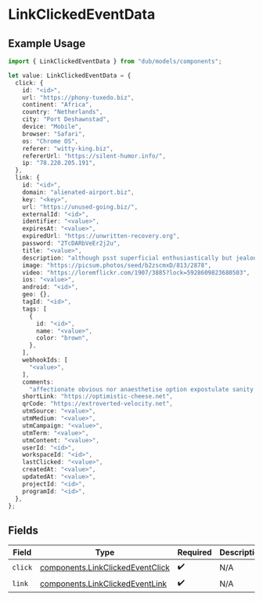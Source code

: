 # LinkClickedEventData

## Example Usage

```typescript
import { LinkClickedEventData } from "dub/models/components";

let value: LinkClickedEventData = {
  click: {
    id: "<id>",
    url: "https://phony-tuxedo.biz",
    continent: "Africa",
    country: "Netherlands",
    city: "Port Deshawnstad",
    device: "Mobile",
    browser: "Safari",
    os: "Chrome OS",
    referer: "witty-king.biz",
    refererUrl: "https://silent-humor.info/",
    ip: "78.220.205.191",
  },
  link: {
    id: "<id>",
    domain: "alienated-airport.biz",
    key: "<key>",
    url: "https://unused-going.biz/",
    externalId: "<id>",
    identifier: "<value>",
    expiresAt: "<value>",
    expiredUrl: "https://unwritten-recovery.org",
    password: "2TcDARbVeEr2j2u",
    title: "<value>",
    description: "although psst superficial enthusiastically but jealously",
    image: "https://picsum.photos/seed/b2zscmxD/813/2878",
    video: "https://loremflickr.com/1907/3885?lock=5928609823680503",
    ios: "<value>",
    android: "<id>",
    geo: {},
    tagId: "<id>",
    tags: [
      {
        id: "<id>",
        name: "<value>",
        color: "brown",
      },
    ],
    webhookIds: [
      "<value>",
    ],
    comments:
      "affectionate obvious nor anaesthetise option expostulate sanity till",
    shortLink: "https://optimistic-cheese.net",
    qrCode: "https://extroverted-velocity.net",
    utmSource: "<value>",
    utmMedium: "<value>",
    utmCampaign: "<value>",
    utmTerm: "<value>",
    utmContent: "<value>",
    userId: "<id>",
    workspaceId: "<id>",
    lastClicked: "<value>",
    createdAt: "<value>",
    updatedAt: "<value>",
    projectId: "<id>",
    programId: "<id>",
  },
};
```

## Fields

| Field                                                                                | Type                                                                                 | Required                                                                             | Description                                                                          |
| ------------------------------------------------------------------------------------ | ------------------------------------------------------------------------------------ | ------------------------------------------------------------------------------------ | ------------------------------------------------------------------------------------ |
| `click`                                                                              | [components.LinkClickedEventClick](../../models/components/linkclickedeventclick.md) | :heavy_check_mark:                                                                   | N/A                                                                                  |
| `link`                                                                               | [components.LinkClickedEventLink](../../models/components/linkclickedeventlink.md)   | :heavy_check_mark:                                                                   | N/A                                                                                  |